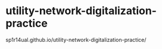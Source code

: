 # utility-network-digitalization-practice

sp1r14ual.github.io/utility-network-digitalization-practice/
